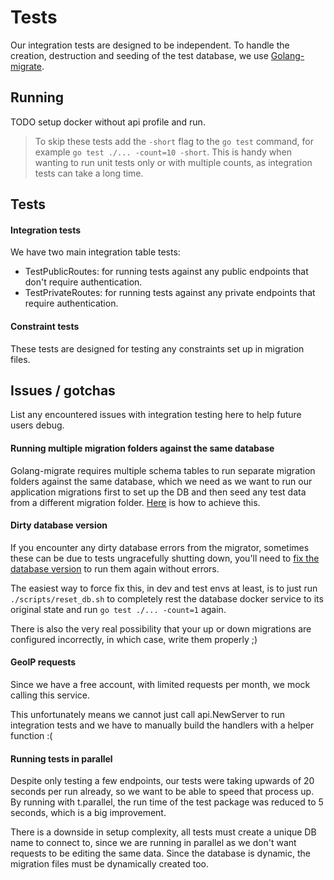 # Tests

Our integration tests are designed to be independent. To handle the creation, destruction and seeding of the test 
database, we use [Golang-migrate](https://github.com/golang-migrate/migrate).

## Running

TODO setup docker without api profile and run.

> To skip these tests add the `-short` flag to the `go test` command, for example `go test ./... -count=10 -short`. This
is handy when wanting to run unit tests only or with multiple counts, as integration tests can take a long time.

## Tests

#### Integration tests

We have two main integration table tests:

- TestPublicRoutes: for running tests against any public endpoints that don't require authentication.
- TestPrivateRoutes: for running tests against any private endpoints that require authentication.

#### Constraint tests

These tests are designed for testing any constraints set up in migration files.

## Issues / gotchas

List any encountered issues with integration testing here to help future users debug.

#### Running multiple migration folders against the same database

Golang-migrate requires multiple schema tables to run separate migration folders against the same database, which we
need as we want to run our application migrations first to set up the DB and then seed any test data from a different 
migration folder. [Here](https://github.com/golang-migrate/migrate/issues/395#issuecomment-867133636) is how to achieve 
this.

#### Dirty database version

If you encounter any dirty database errors from the migrator, sometimes these can be due to tests ungracefully 
shutting down, you'll need to [fix the database version](https://github.com/golang-migrate/migrate/blob/master/FAQ.md#what-does-dirty-database-mean) 
to run them again without errors. 

The easiest way to force fix this, in dev and test envs at least, is to just run `./scripts/reset_db.sh` to completely 
rest the database docker service to its original state and run `go test ./... -count=1` again.

There is also the very real possibility that your up or down migrations are configured incorrectly, in which case, 
write them properly ;)

#### GeoIP requests

Since we have a free account, with limited requests per month, we mock calling this service.

This unfortunately means we cannot just call api.NewServer to run integration tests and we have to manually build the 
handlers with a helper function :(

#### Running tests in parallel

Despite only testing a few endpoints, our tests were taking upwards of 20 seconds per run already, so we want to be able
to speed that process up. By running with t.parallel, the run time of the test package was reduced to 5 seconds, which
is a big improvement.

There is a downside in setup complexity, all tests must create a unique DB name to connect to, since we are running in
parallel as we don't want requests to be editing the same data. Since the database is dynamic, the migration files must
be dynamically created too.
